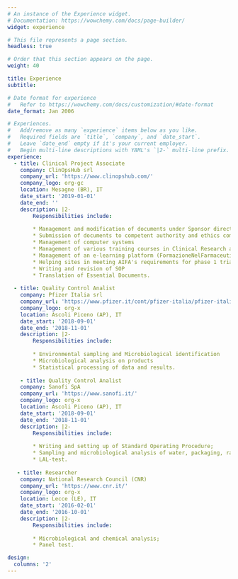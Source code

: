 ```yaml
---
# An instance of the Experience widget.
# Documentation: https://wowchemy.com/docs/page-builder/
widget: experience

# This file represents a page section.
headless: true

# Order that this section appears on the page.
weight: 40

title: Experience
subtitle:

# Date format for experience
#   Refer to https://wowchemy.com/docs/customization/#date-format
date_format: Jan 2006

# Experiences.
#   Add/remove as many `experience` items below as you like.
#   Required fields are `title`, `company`, and `date_start`.
#   Leave `date_end` empty if it's your current employer.
#   Begin multi-line descriptions with YAML's `|2-` multi-line prefix.
experience:
  - title: Clinical Project Associate
    company: ClinOpsHub srl
    company_url: 'https://www.clinopshub.com/'
    company_logo: org-gc
    location: Mesagne (BR), IT
    date_start: '2019-01-01'
    date_end: ''
    description: |2-
        Responsibilities include:
        
        * Management and modification of documents under Sponsor directives
        * Submission of documents to competent authority and ethics committees
        * Management of computer systems
        * Management of various training courses in Clinical Research and in Biostatistics
        * Management of an e-learning platform (FormazioneNelFarmaceutico.com)
        * Helping sites in meeting AIFA's requirements for phase 1 trials
        * Writing and revision of SOP
        * Translation of Essential Documents.
        
  - title: Quality Control Analist
    company: Pfizer Italia srl
    company_url: 'https://www.pfizer.it/cont/pfizer-italia/pfizer-italia.asp'
    company_logo: org-x
    location: Ascoli Piceno (AP), IT
    date_start: '2018-09-01'
    date_end: '2018-11-01'
    description: |2-
        Responsibilities include:
        
        * Environmental sampling and Microbiological identification
        * Microbiological analysis on products
        * Statistical processing of data and results.
    
    - title: Quality Control Analist
    company: Sanofi SpA
    company_url: 'https://www.sanofi.it/'
    company_logo: org-x
    location: Ascoli Piceno (AP), IT
    date_start: '2018-09-01'
    date_end: '2018-11-01'
    description: |2-
        Responsibilities include:
        
        * Writing and setting up of Standard Operating Procedure;
        * Sampling and microbiological analysis of water, packaging, raw materials and finished product;
        * LAL-test.
   
   - title: Researcher
    company: National Research Council (CNR)
    company_url: 'https://www.cnr.it/'
    company_logo: org-x
    location: Lecce (LE), IT
    date_start: '2016-02-01'
    date_end: '2016-10-01'
    description: |2-
        Responsibilities include:
        
        * Microbiological and chemical analysis;
        * Panel test.

design:
  columns: '2'
---
```

